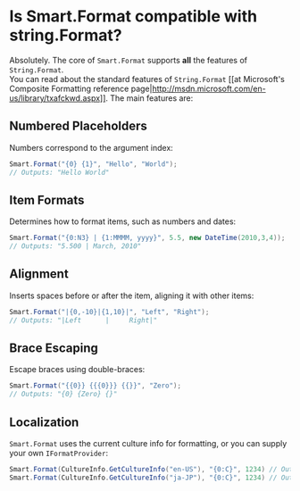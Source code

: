 # Is Smart.Format compatible with string.Format?

Absolutely.  The core of `Smart.Format` supports **all** the features of `String.Format`.  
You can read about the standard features of `String.Format` [[at Microsoft's Composite Formatting reference page|http://msdn.microsoft.com/en-us/library/txafckwd.aspx]].  The main features are:

## Numbered Placeholders
Numbers correspond to the argument index: 
```c#
Smart.Format("{0} {1}", "Hello", "World"); 
// Outputs: "Hello World"
```

## Item Formats
Determines how to format items, such as numbers and dates: 
```c#
Smart.Format("{0:N3} | {1:MMMM, yyyy}", 5.5, new DateTime(2010,3,4));
// Outputs: "5.500 | March, 2010"
```

## Alignment
Inserts spaces before or after the item, aligning it with other items: 
```c#
Smart.Format("|{0,-10}|{1,10}|", "Left", "Right");
// Outputs: "|Left      |     Right|"
```

## Brace Escaping
Escape braces using double-braces: 
```c#
Smart.Format("{{0}} {{{0}}} {{}}", "Zero");
// Outputs: "{0} {Zero} {}"
```

## Localization
`Smart.Format` uses the current culture info for formatting, or you can supply your own `IFormatProvider`:  
```c#
Smart.Format(CultureInfo.GetCultureInfo("en-US"), "{0:C}", 1234) // Outputs: "$1,234.00"
Smart.Format(CultureInfo.GetCultureInfo("ja-JP"), "{0:C}", 1234) // Outputs: "¥1234"
```
